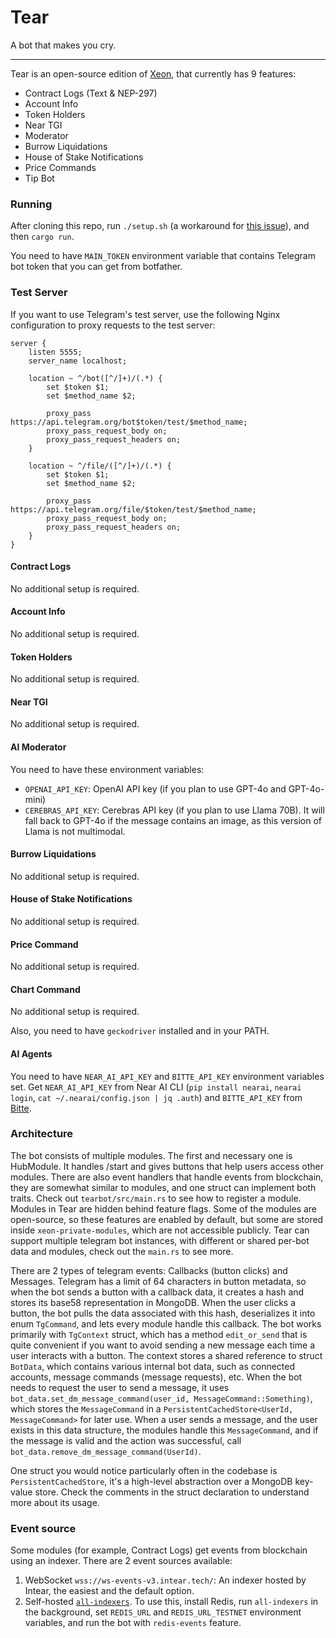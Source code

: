 # Tear

A bot that makes you cry.

---

Tear is an open-source edition of [Xeon](https://t.me/Intear_Xeon_bot), that currently has 9 features:

- Contract Logs (Text & NEP-297)
- Account Info
- Token Holders
- Near TGI
- Moderator
- Burrow Liquidations
- House of Stake Notifications
- Price Commands
- Tip Bot

### Running

After cloning this repo, run `./setup.sh` (a workaround for [this issue](https://github.com/rust-lang/cargo/issues/4544)), and then `cargo run`.

You need to have `MAIN_TOKEN` environment variable that contains Telegram bot token that you can get from botfather.

### Test Server

If you want to use Telegram's test server, use the following Nginx configuration to proxy requests to the test server:

```nginx
server {
    listen 5555;
    server_name localhost;

    location ~ ^/bot([^/]+)/(.*) {
        set $token $1;
        set $method_name $2;

        proxy_pass https://api.telegram.org/bot$token/test/$method_name;
        proxy_pass_request_body on; 
        proxy_pass_request_headers on;       
    }

    location ~ ^/file/([^/]+)/(.*) {
        set $token $1;
        set $method_name $2;

        proxy_pass https://api.telegram.org/file/$token/test/$method_name;
        proxy_pass_request_body on;
        proxy_pass_request_headers on;
    }
}
```

#### Contract Logs

No additional setup is required.

#### Account Info

No additional setup is required.

#### Token Holders

No additional setup is required.

#### Near TGI

No additional setup is required.

#### AI Moderator

You need to have these environment variables:

- `OPENAI_API_KEY`: OpenAI API key (if you plan to use GPT-4o and GPT-4o-mini)
- `CEREBRAS_API_KEY`: Cerebras API key (if you plan to use Llama 70B). It will fall back to GPT-4o if the message contains an image, as this version of Llama is not multimodal.

#### Burrow Liquidations

No additional setup is required.

#### House of Stake Notifications

No additional setup is required.

#### Price Command

No additional setup is required.

#### Chart Command

No additional setup is required.

Also, you need to have `geckodriver` installed and in your PATH.

#### AI Agents

You need to have `NEAR_AI_API_KEY` and `BITTE_API_KEY` environment variables set. Get `NEAR_AI_API_KEY` from Near AI CLI (`pip install nearai`, `nearai login`, `cat ~/.nearai/config.json | jq .auth`) and `BITTE_API_KEY` from [Bitte](https://key.bitte.ai).

### Architecture

The bot consists of multiple modules. The first and necessary one is HubModule. It handles /start and gives buttons that help users access other modules. There are also event handlers that handle events from blockchain, they are somewhat similar to modules, and one struct can implement both traits. Check out `tearbot/src/main.rs` to see how to register a module. Modules in Tear are hidden behind feature flags. Some of the modules are open-source, so these features are enabled by default, but some are stored inside `xeon-private-modules`, which are not accessible publicly. Tear can support multiple telegram bot instances, with different or shared per-bot data and modules, check out the `main.rs` to see more.

There are 2 types of telegram events: Callbacks (button clicks) and Messages. Telegram has a limit of 64 characters in button metadata, so when the bot sends a button with a callback data, it creates a hash and stores its base58 representation in MongoDB. When the user clicks a button, the bot pulls the data associated with this hash, deserializes it into enum `TgCommand`, and lets every module handle this callback. The bot works primarily with `TgContext` struct, which has a method `edit_or_send` that is quite convenient if you want to avoid sending a new message each time a user interacts with a button. The context stores a shared reference to struct `BotData`, which contains various internal bot data, such as connected accounts, message commands (message requests), etc. When the bot needs to request the user to send a message, it uses `bot_data.set_dm_message_command(user_id, MessageCommand::Something)`, which stores the `MessageCommand` in a `PersistentCachedStore<UserId, MessageCommand>` for later use. When a user sends a message, and the user exists in this data structure, the modules handle this `MessageCommand`, and if the message is valid and the action was successful, call `bot_data.remove_dm_message_command(UserId)`.

One struct you would notice particularly often in the codebase is `PersistentCachedStore`, it's a high-level abstraction over a MongoDB key-value store. Check the comments in the struct declaration to understand more about its usage.

### Event source

Some modules (for example, Contract Logs) get events from blockchain using an indexer. There are 2 event sources available:

1. WebSocket `wss://ws-events-v3.intear.tech/`: An indexer hosted by Intear, the easiest and the default option.
2. Self-hosted [`all-indexers`](https://github.com/INTEARnear/all-indexers). To use this, install Redis, run `all-indexers` in the background, set `REDIS_URL` and `REDIS_URL_TESTNET` environment variables, and run the bot with `redis-events` feature.
